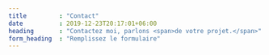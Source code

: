 ```yaml
---
title         : "Contact"
date          : 2019-12-23T20:17:01+06:00
heading       : "Contactez moi, parlons <span>de votre projet.</span>"
form_heading  : "Remplissez le formulaire"
---
```


